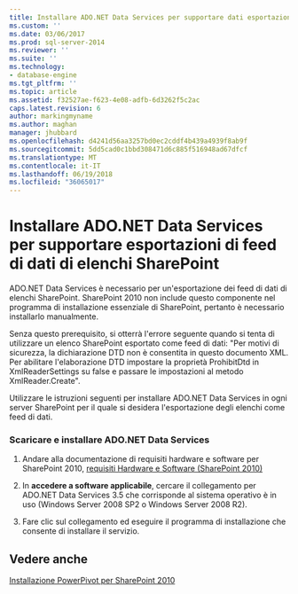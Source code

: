 ```yaml
---
title: Installare ADO.NET Data Services per supportare dati esportazioni di feed di elenchi SharePoint | Documenti Microsoft
ms.custom: ''
ms.date: 03/06/2017
ms.prod: sql-server-2014
ms.reviewer: ''
ms.suite: ''
ms.technology:
- database-engine
ms.tgt_pltfrm: ''
ms.topic: article
ms.assetid: f32527ae-f623-4e08-adfb-6d3262f5c2ac
caps.latest.revision: 6
author: markingmyname
ms.author: maghan
manager: jhubbard
ms.openlocfilehash: d4241d56aa3257bd0ec2cddf4b439a4939f8ab9f
ms.sourcegitcommit: 5dd5cad0c1bbd308471d6c885f516948ad67dfcf
ms.translationtype: MT
ms.contentlocale: it-IT
ms.lasthandoff: 06/19/2018
ms.locfileid: "36065017"
---
```

# <a name="install-adonet-data-services-to-support-data-feed-exports-of-sharepoint-lists"></a>Installare ADO.NET Data Services per supportare esportazioni di feed di dati di elenchi SharePoint
  ADO.NET Data Services è necessario per un'esportazione dei feed di dati di elenchi SharePoint. SharePoint 2010 non include questo componente nel programma di installazione essenziale di SharePoint, pertanto è necessario installarlo manualmente.  
  
 Senza questo prerequisito, si otterrà l'errore seguente quando si tenta di utilizzare un elenco SharePoint esportato come feed di dati: "Per motivi di sicurezza, la dichiarazione DTD non è consentita in questo documento XML. Per abilitare l'elaborazione DTD impostare la proprietà ProhibitDtd in XmlReaderSettings su false e passare le impostazioni al metodo XmlReader.Create".  
  
 Utilizzare le istruzioni seguenti per installare ADO.NET Data Services in ogni server SharePoint per il quale si desidera l'esportazione degli elenchi come feed di dati.  
  
### <a name="download-and-install-adonet-data-services"></a>Scaricare e installare ADO.NET Data Services  
  
1.  Andare alla documentazione di requisiti hardware e software per SharePoint 2010, [requisiti Hardware e Software (SharePoint 2010)](http://go.microsoft.com/fwlink/?LinkId=169734)  
  
2.  In **accedere a software applicabile**, cercare il collegamento per ADO.NET Data Services 3.5 che corrisponde al sistema operativo è in uso (Windows Server 2008 SP2 o Windows Server 2008 R2).  
  
3.  Fare clic sul collegamento ed eseguire il programma di installazione che consente di installare il servizio.  
  
## <a name="see-also"></a>Vedere anche  
 [Installazione PowerPivot per SharePoint 2010](../../../2014/sql-server/install/powerpivot-for-sharepoint-2010-installation.md)  
  
  